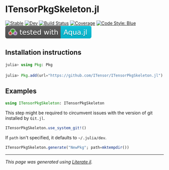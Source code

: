 # ITensorPkgSkeleton.jl

[![Stable](https://img.shields.io/badge/docs-stable-blue.svg)](https://ITensor.github.io/ITensorPkgSkeleton.jl/stable/)
[![Dev](https://img.shields.io/badge/docs-dev-blue.svg)](https://ITensor.github.io/ITensorPkgSkeleton.jl/dev/)
[![Build Status](https://github.com/ITensor/ITensorPkgSkeleton.jl/actions/workflows/CI.yml/badge.svg?branch=main)](https://github.com/ITensor/ITensorPkgSkeleton.jl/actions/workflows/CI.yml?query=branch%3Amain)
[![Coverage](https://codecov.io/gh/ITensor/ITensorPkgSkeleton.jl/branch/main/graph/badge.svg)](https://codecov.io/gh/ITensor/ITensorPkgSkeleton.jl)
[![Code Style: Blue](https://img.shields.io/badge/code%20style-blue-4495d1.svg)](https://github.com/invenia/BlueStyle)
[![Aqua](https://raw.githubusercontent.com/JuliaTesting/Aqua.jl/master/badge.svg)](https://github.com/JuliaTesting/Aqua.jl)

## Installation instructions

```julia
julia> using Pkg: Pkg

julia> Pkg.add(url="https://github.com/ITensor/ITensorPkgSkeleton.jl")
```

## Examples

````julia
using ITensorPkgSkeleton: ITensorPkgSkeleton
````

This step might be required to circumvent issues with
the version of git installed by `Git.jl`.

````julia
ITensorPkgSkeleton.use_system_git!()
````

If `path` isn't specified, it defaults to `~/.julia/dev`.

````julia
ITensorPkgSkeleton.generate("NewPkg"; path=mktempdir())
````

---

*This page was generated using [Literate.jl](https://github.com/fredrikekre/Literate.jl).*

